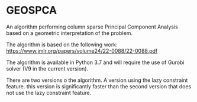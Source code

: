# GEOSPCA
An algorithm performing column sparse Principal Component Analysis based on a geometric interpretation of the problem.

The algorithm is based on the following work:
https://www.jmlr.org/papers/volume24/22-0088/22-0088.pdf

The algorithm is available in Python 3.7 and will require the use of Gurobi solver (V9 in the current version).

There are two versions o the algorithm. A version using the lazy constraint feature. this version is significantly faster than the second version that does not use the lazy constraint feature.
